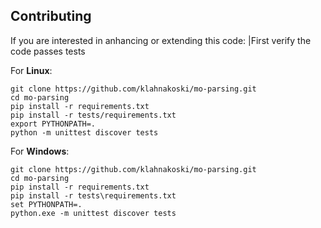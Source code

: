 ## Contributing

If you are interested in anhancing or extending this code: |First verify the code passes tests 
     
For __Linux__:

	git clone https://github.com/klahnakoski/mo-parsing.git
	cd mo-parsing
	pip install -r requirements.txt
	pip install -r tests/requirements.txt
	export PYTHONPATH=.	
	python -m unittest discover tests

For __Windows__:

	git clone https://github.com/klahnakoski/mo-parsing.git
	cd mo-parsing
	pip install -r requirements.txt
	pip install -r tests\requirements.txt
	set PYTHONPATH=.	
	python.exe -m unittest discover tests



